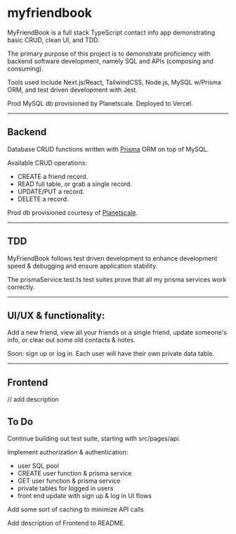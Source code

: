 # myfriendbook

MyFriendBook is a full stack TypeScript contact info app demonstrating basic CRUD, clean UI, and TDD.

The primary purpose of this project is to demonstrate proficiency with backend software development, namely SQL and APIs (composing and consuming).

Tools used include Next.js/React, TailwindCSS, Node.js, MySQL w/Prisma ORM, and test driven development with Jest.

Prod MySQL db provisioned by Planetscale.
Deployed to Vercel.

---

## Backend

Database CRUD functions written with [Prisma](https://www.prisma.io/) ORM on top of MySQL.

Available CRUD operations:

- CREATE a friend record.
- READ full table, or grab a single record.
- UPDATE/PUT a record.
- DELETE a record.

Prod db provisioned courtesy of [Planetscale](https://planetscale.com/).

---

## TDD

MyFriendBook follows test driven development to enhance development speed & debugging and ensure application stability.

The prismaService.test.ts test suites prove that all my prisma services work correctly.

---

## UI/UX & functionality:

Add a new friend, view all your friends or a single friend, update someone's info, or clear out some old contacts & notes.

Soon: sign up or log in. Each user will have their own private data table.

---

## Frontend

// add description

## To Do

Continue building out test suite, starting with src/pages/api.

Implement authorization & authentication:

- user SQL pool
- CREATE user function & prisma service
- GET user function & prisma service
- private tables for logged in users
- front end update with sign up & log in UI flows

Add some sort of caching to minimize API calls

Add description of Frontend to README.
